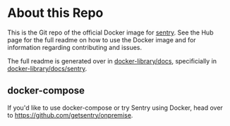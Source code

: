 # About this Repo

This is the Git repo of the official Docker image for [sentry](https://registry.hub.docker.com/_/sentry/). See the
Hub page for the full readme on how to use the Docker image and for information
regarding contributing and issues.

The full readme is generated over in [docker-library/docs](https://github.com/docker-library/docs),
specificially in [docker-library/docs/sentry](https://github.com/docker-library/docs/tree/master/sentry).

## docker-compose

If you'd like to use docker-compose or try Sentry using Docker, head over to https://github.com/getsentry/onpremise.